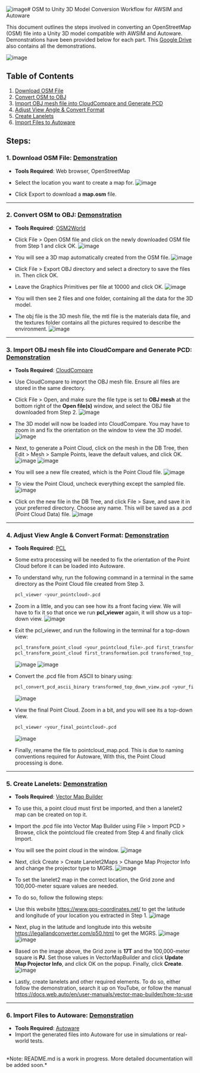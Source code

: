 ![image](https://github.com/user-attachments/assets/ff5085fc-7f8b-4462-8055-ceb0da1d74a0)# OSM to Unity 3D Model Conversion Workflow for AWSIM and Autoware

This document outlines the steps involved in converting an OpenStreetMap (OSM) file into a Unity 3D model compatible with AWSIM and Autoware. Demonstrations have been provided below for each part. This [Google Drive](https://drive.google.com/drive/folders/1Mtkr13VCS5KdGLns7JRVTOxwJmy0Xnit?usp=drive_link) also contains all the demonstrations.

![image](https://github.com/user-attachments/assets/7b99aa82-6462-4439-8ed8-299393451029)

## Table of Contents
1. [Download OSM File](#download-osm-file)
2. [Convert OSM to OBJ](#convert-osm-to-obj)
3. [Import OBJ mesh file into CloudCompare and Generate PCD](#import-obj-mesh-file-into-cloudcompare-and-generate-pcd)
4. [Adjust View Angle & Convert Format](#adjust-view-angle--convert-format)
5. [Create Lanelets](#create-lanelets)
6. [Import Files to Autoware](#import-files-to-autoware)

## Steps:

### 1. **Download OSM File**: [Demonstration](https://drive.google.com/file/d/1siUoWQ66YDEZnNxpCEGZUtRvuZyRF7Ho/view?usp=drive_link)
    
   - **Tools Required**: Web browser, OpenStreetMap
   - Select the location you want to create a map for.
   ![image](https://github.com/user-attachments/assets/a0fe3473-11da-4b74-9fa5-31b8ce43e652)

   - Click Export to download a **map.osm** file.

---

### 2. **Convert OSM to OBJ**: [Demonstration](https://drive.google.com/file/d/1dyTxqLgO2tPrpjYVindg-_BhmtaVfODf/view?usp=drive_link)

   - **Tools Required**: [OSM2World](http://osm2world.org/)
   - Click File > Open OSM file and click on the newly downloaded OSM file from Step 1 and click OK.
   ![image](https://github.com/user-attachments/assets/51133bf5-49d2-46b7-812a-cd6e9cb93a2f)
   - You will see a 3D map automatically created from the OSM file.
   ![image](https://github.com/user-attachments/assets/6f8628cb-83fa-4875-9867-872d613dd2ce)

   - Click File > Export OBJ directory and select a directory to save the files in. Then click OK.
   - Leave the Graphics Primitives per file at 10000 and click OK.
   ![image](https://github.com/user-attachments/assets/ee527217-88f6-4522-bf0e-e6aa5575329e)

   - You will then see 2 files and one folder, containing all the data for the 3D model.
   - The obj file is the 3D mesh file, the mtl file is the materials data file, and the textures folder contains all the pictures required to describe the environment.
   ![image](https://github.com/user-attachments/assets/f917622b-a596-4774-8546-41e49cc4b4e6)


---

### 3. **Import OBJ mesh file into CloudCompare and Generate PCD**: [Demonstration](https://drive.google.com/file/d/1cAZZyMCDsIj3vTjb7KjpvkoFsfH8ReB2/view?usp=drive_link)

   - **Tools Required**: [CloudCompare](https://www.danielgm.net/cc/)
   - Use CloudCompare to import the OBJ mesh file. Ensure all files are stored in the same directory.
   - Click File > Open, and make sure the file type is set to **OBJ mesh** at the bottom right of the **Open file(s)** window, and select the OBJ file downloaded from Step 2.
   ![image](https://github.com/user-attachments/assets/86e7b04d-bef8-4950-88f6-4cd40a2002ba)

   - The 3D model will now be loaded into CloudCompare. You may have to zoom in and fix the orientation on the window to view the 3D model.
   ![image](https://github.com/user-attachments/assets/ec41a90b-a03b-4569-acee-79c89504eaba)

   - Next, to generate a Point Cloud, click on the mesh in the DB Tree, then Edit > Mesh > Sample Points, leave the default values, and click OK.
   ![image](https://github.com/user-attachments/assets/1481abca-b19a-41b6-8966-c55e4f86f501)
   ![image](https://github.com/user-attachments/assets/a6e800a6-a4f0-4fb9-977e-daf3193c8382)

   - You will see a new file created, which is the Point Cloud file.
   ![image](https://github.com/user-attachments/assets/b1f8e7e9-b560-4a2f-90aa-ccf2d907caca)

   - To view the Point Cloud, uncheck everything except the sampled file.
   ![image](https://github.com/user-attachments/assets/992aa2fc-2c0c-4535-9505-cfe438145477)


   - Click on the new file in the DB Tree, and click File > Save, and save it in your preferred directory. Choose any name. This will be saved as a .pcd (Point Cloud Data) file.
   ![image](https://github.com/user-attachments/assets/aa6542a6-b798-40b2-8b0e-b06a5215e325)


---

### 4. **Adjust View Angle & Convert Format**: [Demonstration](https://drive.google.com/file/d/1atm-YRY9qiV59AITQKHuUumpNAuUOszs/view?usp=drive_link)

   - **Tools Required**: [PCL](https://pointclouds.org/)
   - Some extra processing will be needed to fix the orientation of the Point Cloud before it can be loaded into Autoware.
   - To understand why, run the following command in a terminal in the same directory as the Point Cloud file created from Step 3.

      ```bash
      pcl_viewer <your_pointcloud>.pcd
      ```
   - Zoom in a little, and you can see how its a front facing view. We will have to fix it so that once we run **pcl_viewer** again, it will show us a top-down view.
   ![image](https://github.com/user-attachments/assets/71e1f903-01fe-41c4-9f64-dfbe2535bad5)

      
   - Exit the pcl_viewer, and run the following in the terminal for a top-down view:

      ```bash
      pcl_transform_point_cloud <your_pointcloud_file>.pcd first_transformation.pcd -axisangle 1,0,0,-1.5708
      pcl_transform_point_cloud first_transformation.pcd transformed_top_down_view.pcd -axisangle 1,0,0,3.1416
      ```
      ![image](https://github.com/user-attachments/assets/d11f5895-4909-479a-b7f1-6a48baf21394)
      ![image](https://github.com/user-attachments/assets/95434885-0804-423d-bcd9-07ef069bbdea)


   - Convert the .pcd file from ASCII to binary using:
      
      ```bash
      pcl_convert_pcd_ascii_binary transformed_top_down_view.pcd <your_final_pointcloud>.pcd 1
      ```
      ![image](https://github.com/user-attachments/assets/a5b5bb8c-21a6-4cbe-b5ea-3430095857c9)

   - View the final Point Cloud. Zoom in a bit, and you will see its a top-down view. 
     
      ```bash
      pcl_viewer <your_final_pointcloud>.pcd
      ```
      ![image](https://github.com/user-attachments/assets/9e6e3dcc-6f4f-4119-abe7-adb5b0d7e939)

   - Finally, rename the file to pointcloud_map.pcd. This is due to naming conventions required for Autoware, With this, the Point Cloud processing is done.


---

### 5. **Create Lanelets**: [Demonstration](https://drive.google.com/file/d/1GsgT-V2fWnFuPw8rWdohsYPsOSAnr716/view?usp=drive_link)

   - **Tools Required**: [Vector Map Builder](https://tools.tier4.jp/vector_map_builder_ll2/)
   - To use this, a point cloud must first be imported, and then a lanelet2 map can be created on top it.
   - Import the .pcd file into Vector Map Builder using File > Import PCD > Browse, click the pointcloud file created from Step 4 and finally click Import.
   - You will see the point cloud in the window.
   ![image](https://github.com/user-attachments/assets/6bf54634-dc88-4df5-a257-57de2560cdce)

   - Next, click Create > Create Lanelet2Maps > Change Map Projector Info and change the projector type to MGRS.
   ![image](https://github.com/user-attachments/assets/3117a53d-9659-477b-b605-fef19873988c)

   - To set the lanelet2 map in the correct location, the Grid zone and 100,000-meter square values are needed.
   - To do so, follow the following steps:

   - Use this website https://www.gps-coordinates.net/ to get the latitude and longitude of your location you extracted in Step 1.
   ![image](https://github.com/user-attachments/assets/cbd118c3-98af-4cff-b94b-5a55d135431d)

   - Next, plug in the latitude and longitude into this website https://legallandconverter.com/p50.html to get the MGRS.
   ![image](https://github.com/user-attachments/assets/1b0d9bfb-8625-4a34-be4d-1095b2fdad51)
   ![image](https://github.com/user-attachments/assets/af45ab5c-ff87-42d4-ab17-ce8668410440)

   - Based on the image above, the Grid zone is **17T** and the 100,000-meter square is **PJ**. Set those values in VectorMapBuilder and click **Update Map Projector Info**, and click OK on the popup. Finally, click **Create**.
   ![image](https://github.com/user-attachments/assets/d78f7a3c-3d72-494e-8f95-dbeb9dc565a0)

   - Lastly, create lanelets and other required elements. To do so, either follow the demonstration, search it up on YouTube, or follow the manual https://docs.web.auto/en/user-manuals/vector-map-builder/how-to-use
---

### 6. **Import Files to Autoware**: [Demonstration](https://drive.google.com/file/d/1JRt64q4x_NL__mK30LJ7Vgzp1ZBU6C9e/view?usp=drive_link)

   - **Tools Required**: [Autoware](https://www.autoware.org/)
   - Import the generated files into Autoware for use in simulations or real-world tests.

<br> 
*Note: README.md is a work in progress. More detailed documentation will be added soon.*
